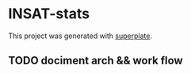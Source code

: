 # INSAT-stats

This project was generated with [superplate](https://github.com/pankod/superplate).

## TODO dociment arch && work flow
